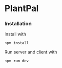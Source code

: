 # PlantPal

### Installation

Install with

`npm install`

Run server and client with

`npm run dev`